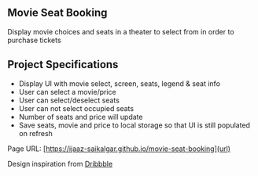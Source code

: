 ## Movie Seat Booking

Display movie choices and seats in a theater to select from in order to purchase tickets

## Project Specifications

- Display UI with movie select, screen, seats, legend & seat info
- User can select a movie/price
- User can select/deselect seats
- User can not select occupied seats
- Number of seats and price will update
- Save seats, movie and price to local storage so that UI is still populated on refresh

Page URL: [https://ijaaz-saikalgar.github.io/movie-seat-booking](url)

Design inspiration from [Dribbble](https://dribbble.com/shots/3628370-Movie-Seat-Booking)
